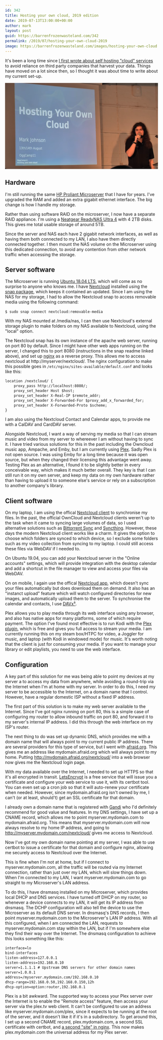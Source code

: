```yaml
---
id: 342
title: Hosting your own cloud, 2019 edition
date: 2019-07-13T13:00:00+00:00
author: mark
layout: post
guid: https://barrenfrozenwasteland.com/342
permalink: /2019/07/hosting-your-own-cloud-2019
image: https://barrenfrozenwasteland.com/images/hosting-your-own-cloud.png
---
```

It's been a long time since [I first wrote about self hosting "cloud" services](/2011/07/self-hosted-cloud/) to avoid reliance on third party companies that harvest your data. Things have moved on a lot since then, so I thought it was about time to write about my current set-up.

![A photo of my presenting my "Hosting your own cloud" talk at Oggcamp 2011](/images/hosting-your-own-cloud.png)

## Hardware
I'm still running the same [HP Proliant Microserver](https://barrenfrozenwasteland.com/2011/07/hp-proliant-microserver-review/) that I have for years. I've upgraded the RAM and added an extra gigabit ethernet interface.  The big change is how I handle my storage.

Rather than using software RAID on the microserver, I now have a separate RAID appliance. I'm using a [Neatgear ReadyNAS Ultra 4](https://www.netgear.com/support/product/RNDU4000%20(ReadyNAS%20Ultra%204).aspx) with 4 2TB disks. This gives me total usable storage of around 5TB.

Since the server and NAS each have 2 gigabit network interfaces, as well as having them both connected to my LAN, I also have them directly connected together. I then mount the NAS volume on the Microserver using this dedicated connection, to avoid any contention from other network traffic when accessing the storage.

## Server software
The Microserver is running [Ubuntu 18.04 LTS](https://ubuntu.com), which will come as no surprise to anyone who knows me. I have [Nextcloud](https://nextcloud.org/) installed using the [snap package](https://github.com/nextcloud/nextcloud-snap), which keeps it contained an updated. Since I am using the NAS for my storage, I had to allow the Nextcloud snap to access removable media using the following command:

`$ sudo snap connect nextcloud:removable-media`

With my NAS mounted at /media/nas, I can then use Nextcloud's external storage plugin to make folders on my NAS available to Nextcloud, using the "local" option.

The Nextcloud snap has its own instance of the apache web server, running on port 80 by default. Since I might have other web apps running on the server, I changed this to port 8080 (instructions in the snap readme linked above), and set up [nginx](http://nginx.org/) as a reverse proxy. This allows me to access nextcloud at http://myserver/nextcloud/.  The nginx configuration to make this possible goes in `/etc/nginx/sites-available/default.conf` and looks like this:

```
location /nextcloud/ {
    proxy_pass http://localhost:8080/;
    proxy_set_header Host $host;
    proxy_set_header X-Real-IP $remote_addr;
    proxy_set_header X-Forwarded-For $proxy_add_x_forwarded_for;
    proxy_set_header X-Forwarded-Proto $scheme;
}
```
I am also using the Nextcloud Contact and Calendar apps, to provide me with a CalDAV and CardDAV server.

Alongside Nextcloud, I want a way of serving my media so that I can stream music and video from my server to whereever I am without having to sync it. I have tried various solutions for this in the past including the Owncloud music app, Ampache, and Emby, but I am currently using [Plex](https://www.plex.tv/). Sadly Plex is not open source. I was using Emby for a long time because it was open source, but when they changed their licensing this advantage went away. Testing Plex as an alternative, I found it to be slightly better in every conceivable way, which makes it much better overall. They key is that I can still run it on my own server, and keep my data on my own hardware rather than having to upload it to someone else's service or rely on a subscription to another company's library.

## Client software
On my laptop, I am using the offical [Nextcloud client](https://nextcloud.com/install/#install-clients) to synchronise my files. In the past, the official OwnCloud and Nextcloud clients weren't up to the task when it came to syncing large volumes of data, so I used alternative solutions such as [Bittorrent Sync](https://www.resilio.com/) and [Syncthing](https://syncthing.net/). However, these days the modern Nextcloud client works like a charm.  It gives the option to choose which folders are synced to which device, so I exclude some folders such as my video collection from syncing to my laptop.  I could still access these files via WebDAV if I needed to.

On Ubuntu 19.04, you can add your Nextcloud server in the "Online accounts" settings, which will provide integration with the desktop calendar and add a shortcut in the file manager to view and access your files via WebDAV.

On on mobile, I again use the offical [Nextcloud app](https://f-droid.org/en/packages/com.nextcloud.client/), which doesn't sync your files automatically but does download them on demand. It also has an "instanct upload" feature which will watch configured directories for new images, and automatically upload them to the server. To synchronise the calendar and contacts, I use [DAVx⁵](https://f-droid.org/en/packages/at.bitfire.davdroid/).

Plex allows you to play media through its web interface using any browser, and also has native apps for many platforms, some of which require payment. The option I've found most effective is to run Kodi with the [Plex plugin](https://kodi.tv/plex-add-on-for-kodi), which is free and gives you full access to stream your media. I am currently running this on my steam box/HTPC for video, a Joggler for music, and laptop (with Kodi in windowed mode) for music. It's worth noting that the client is just for consuming your media. If you want to manage your library or edit playlists, you need to use the web interface.

## Configuration
A key part of this solution for me was being able to point my devices at my server a to access my data from anywhere, while avoiding a round-trip via the Internet when I'm at home with my server.
In order to do this, I need my server to be accessible to the Internet, on a domain name that I control. However, have a regular domestic ISP without a fixed IP address.

The first part of this solution is to make my web server available to the Internet. Since I've got nginx running on port 80, this is a simple case of configuring my router to allow inbound traffic on port 80, and forward it to my server's internal IP address. I did this through the web interface on my ISP's router.

The next thing to do was set up dynamic DNS, which provides me with a domain name that will always point to my current public IP address. There are several providers for this type of service, but I went with [afraid.org](http://freedns.afraid.org/).  This gives me an address like mydomain.afraid.org which will always point to my home. Putting http://mydomain.afraid.org/nextcloud/ into a web browser now gives me the Nextcloud login page.

With my data available over the Internet, I needed to set up HTTPS so that it's all encrypted in transit. [LetsEncrypt](https://letsencrypt.org/) is a free service that will issue you a certificate and configure your web service to use it, with its certbot tool. You can even set up a cron job so that it will auto-renew your certificate when needed. However, since mydomain.afraid.org isn't owned by me, I can't (or at least, should't) get an SSL certificate for that domain.

I already own a domain name that is registered with [Gandi](https://gandi.net) who I'd definitely recommend for good value and features. In my DNS settings, I have set up a CNAME record, which allows me to point myserver.mydomain.com to mydomain.afraid.org. This means that myserver.mydomain.com will now always resolve to my home IP address, and going to http://myserver.mydomain.com/nextcloud/ gives me access to Nextcloud.

Now I've got my own domain name pointing at my server, I was able to use certbot to issue a certificate for that domain and configure nginx, allowing me securely access to Nextcloud over the Internet.

This is fine when I'm not at home, but if I connect to myserver.mydomain.com, all the traffic will be routed via my Internet connection, rather than just over my LAN, which will slow things down.  When I'm connected to my LAN, I want myserver.mydomain.com to go straight to my Microserver's LAN address.

To do this, I have dnsmasq installed on my Microserver, which provides local DHCP and DNS services. I have turned off DHCP on my router, so whenever a device connects to my LAN, it will get its IP address from dnsmasq. The DCHP configuration will also tell the device to use the Microserver as its default DNS server. In dnsmasq's DNS records, I then point myserver.mydomain.com to the Microserver's LAN IP address. With all this configured, when I am connected the LAN, requests to myserver.mydomain.com stay within the LAN, but if I'm somewhere else they find their way over the Internet. The dnsmasq configuration to achieve this looks something like this:

```
interface=lo
bind-interfaces
listen-address=127.0.0.1
listen-address=192.168.0.10
server=1.1.1.1 # Upstream DNS servers for other domain names
server=1.0.0.1
address=/myserver.mydomain.com/192.168.0.10
dhcp-range=192.168.0.50,192.168.0.150,12h
dhcp-option=option:router,192.168.0.1
```
Plex is a bit awkward. The supported way to access your Plex server over the Internet is to enable the "Remote access" feature, then access your server via the plex.tv web client. It can't be configured to use an address like myserver.mydomain.com/plex, since it expects to be running at the root of the server, and it doesn't like it if it's in a subdirectory. To get around this, I set up a second CNAME record, plex.mydomain.com, a second SSL certificate with certbot, and [a second "site" in nginx](https://github.com/toomuchio/plex-nginx-reverseproxy/blob/master/nginx.conf). This now makes plex.mydomain.com the universal address for my Plex server.

